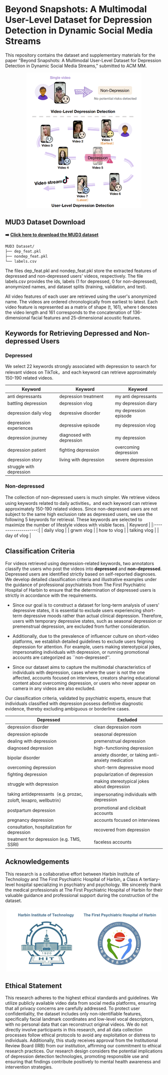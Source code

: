 # Beyond Snapshots: A Multimodal User-Level Dataset for Depression Detection in Dynamic Social Media Streams

This repository contains the dataset and supplementary materials for the paper "Beyond Snapshots: A Multimodal User-Level Dataset for Depression Detection in Dynamic Social Media Streams," submitted to ACM MM.

<p align="center">
  <img src="figure.png" alt="figure" width="366" height="432">  </p>

## MUD3 Dataset Download

**➡️ [Click here to download the MUD3 dataset](https://drive.google.com/drive/folders/19q0Oi-rOJPvowZHhIINuIVUq-p_CABdz?usp=drive_link)**
```
MUD3 Dataset/
├── dep_feat.pkl
├── nondep_feat.pkl
└── labels.csv
```
The files dep_feat.pkl and nondep_feat.pkl store the extracted features of depressed and non-depressed users’ videos, respectively. The file labels.csv provides the ids, labels (1 for depressed, 0 for non-depressed), anonymized names, and dataset splits (training, validation, and test). 

All video features of each user are retrieved using the user's anonymized name. The videos are ordered chronologically from earliest to latest. Each video feature is represented as a matrix of shape (t, 161), where t denotes the video length and 161 corresponds to the concatenation of 136-dimensional facial features and 25-dimensional acoustic features.

## Keywords for Retrieving Depressed and Non-depressed Users
### Depressed
We select 22 keywords strongly associated with depression to search for relevant videos on TikTok，and each keyword can retrieve approximately 150-190 related videos.

| Keyword                  |              Keyword            |          Keyword         |
|--------------------------|---------------------------------|--------------------------|
| anti depressants         | depression treatment            | my anti depressants      |
| battling depression      | depression vlog                 | my depression diary      |
| depression daily vlog    | depressive disorder             | my depression episode    |
| depression experiences   | depressive episode              | my depression vlog       |
| depression journey       | diagnosed with depression       | my depression            |
| depression patient       | fighting depression             | overcoming depression    |
| depression story         | living with depression          | severe depression        |
| struggle with depression |     |     |



### Non-depressed
The collection of non-depressed users is much simpler. We retrieve videos using keywords related to daily activities，and each keyword can retrieve approximately 150-190 related videos. Since non-depressed users are not subject to the same high exclusion rate as depressed users, we use the following 5 keywords for retrieval. These keywords are selected to maximize the number of lifestyle videos with visible faces.
| Keyword                  |
|:--------------------:|
| daily vlog        |
| grwm vlog        |
| how to vlog        |
| talking vlog        |
| day of vlog        |


## Classification Criteria 
For videos retrieved using depression-related keywords, two annotators classify the users who post the videos into **depressed** and **non-depressed**. Depressed users are identified strictly based on self-reported diagnoses. We develop detailed classification criteria and illustrative examples under the guidance of professional psychiatrists from The First Psychiatric Hospital of Harbin to ensure that the determination of depressed users is strictly in accordance with the requirements.

 - Since our goal is to construct a dataset for long-term analysis of users' depressive states, it is essential to exclude users experiencing short-term depressive moods rather than actual clinical depression. Therefore, users with temporary depressive states, such as seasonal depression or premenstrual depression, are excluded from further consideration. 

 - Additionally, due to the prevalence of influencer culture on short-video platforms, we establish detailed guidelines to exclude users feigning depression for attention. For example, users making stereotypical jokes, impersonating individuals with depression, or running promotional accounts are categorized as ``non-depressed''. 

 - Since our dataset aims to capture the multimodal characteristics of individuals with depression, cases where the user is not the one affected, accounts focused on interviews, creators sharing educational content about overcoming depression, or users who never appear on camera in any videos are also excluded.

Our classification criteria, validated by psychiatric experts, ensure that individuals classified with depression possess definitive diagnostic evidence, thereby excluding ambiguous or borderline cases.


| Depressed            |        Excluded     |
|--------------------------|---------------------------------|
| depression disorder                | clean depression room                              |
| depression episode                   | seasonal depression                               |
| dealing with depression              | premenstrual depression                             |
| diagnosed depression               | high-functioning depression                             |
| bipolar disorder            | anxiety disorder, or taking anti-anxiety medication |
| overcoming depression                | short-term depressive mood                            |
| fighting depression   |  popularization of depression              |
| struggle with depression    | making stereotypical jokes about depression    |
| taking antidepressants（e.g. prozac, zoloft, lexapro, wellbutrin）    | impersonating individuals with depression     |
| postpartum depression    | promotional and clickbait accounts                           |
| pregnancy depression    | accounts focused on interviews                             |
| consultation, hospitalization for depression  | recovered from depression   |
| treatment for depression (e.g. TMS, SSRI)    | faceless accounts        |


## Acknowledgements
This research is a collaborative effort between Harbin Institute of Technology and The First Psychiatric Hospital of Harbin, a Class A tertiary-level hospital specializing in psychiatry and psychology. We sincerely thank the medical professionals at The First Psychiatric Hospital of Harbin for their valuable guidance and professional support during the construction of the dataset.

<p align="center">
  <img src="logo.png" alt="figure" width="495" height="205">  </p>


## Ethical Statement
This research adheres to the highest ethical standards and guidelines. We utilize publicly available video data from social media platforms, ensuring that all privacy concerns are carefully addressed. To protect user confidentiality, the dataset includes only non-identifiable features, specifically facial landmark coordinates and low-level vocal descriptors, with no personal data that can reconstruct original videos. We do not directly involve participants in this research, and all data collection processes follow ethical protocols to avoid any exploitation or distress to individuals. Additionally, this study receives approval from the Institutional Review Board (IRB) from our institution, affirming our commitment to ethical research practices. Our research design considers the potential implications of depression detection technologies, promoting responsible use and ensuring that findings contribute positively to mental health awareness and intervention strategies. 

